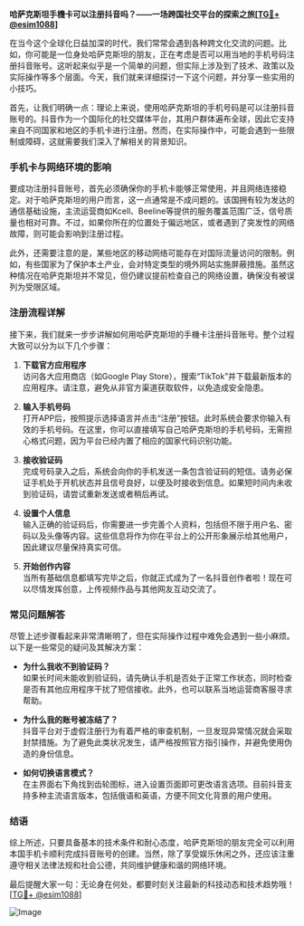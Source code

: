 **哈萨克斯坦手機卡可以注册抖音吗？——一场跨国社交平台的探索之旅[[TG💪+ @esim1088](https://t.me/s/esim1088)]**

在当今这个全球化日益加深的时代，我们常常会遇到各种跨文化交流的问题。比如，你可能是一位身处哈萨克斯坦的朋友，正在考虑是否可以用当地的手机号码注册抖音账号。这听起来似乎是一个简单的问题，但实际上涉及到了技术、政策以及实际操作等多个层面。今天，我们就来详细探讨一下这个问题，并分享一些实用的小技巧。

首先，让我们明确一点：理论上来说，使用哈萨克斯坦的手机号码是可以注册抖音账号的。抖音作为一个国际化的社交媒体平台，其用户群体遍布全球，因此它支持来自不同国家和地区的手机卡进行注册。然而，在实际操作中，可能会遇到一些限制或障碍，这就需要我们深入了解相关的背景知识。

### 手机卡与网络环境的影响

要成功注册抖音账号，首先必须确保你的手机卡能够正常使用，并且网络连接稳定。对于哈萨克斯坦的用户而言，这一点通常是不成问题的。该国拥有较为发达的通信基础设施，主流运营商如Kcell、Beeline等提供的服务覆盖范围广泛，信号质量也相对可靠。不过，如果你所在的位置处于偏远地区，或者遇到了突发性的网络故障，则可能会影响到注册过程。

此外，还需要注意的是，某些地区的移动网络可能存在对国际流量访问的限制。例如，有些国家为了保护本土产业，会对特定类型的境外网站实施屏蔽措施。虽然这种情况在哈萨克斯坦并不常见，但仍建议提前检查自己的网络设置，确保没有被误列为受限区域。

### 注册流程详解

接下来，我们就来一步步讲解如何用哈萨克斯坦的手機卡注册抖音账号。整个过程大致可以分为以下几个步骤：

1. **下载官方应用程序**  
   访问各大应用商店（如Google Play Store），搜索“TikTok”并下载最新版本的应用程序。请注意，避免从非官方渠道获取软件，以免造成安全隐患。

2. **输入手机号码**  
   打开APP后，按照提示选择语言并点击“注册”按钮。此时系统会要求你输入有效的手机号码。在这里，你可以直接填写自己哈萨克斯坦的手机号码，无需担心格式问题，因为平台已经内置了相应的国家代码识别功能。

3. **接收验证码**  
   完成号码录入之后，系统会向你的手机发送一条包含验证码的短信。请务必保证手机处于开机状态并且信号良好，以便及时接收到信息。如果短时间内未收到验证码，请尝试重新发送或者稍后再试。

4. **设置个人信息**  
   输入正确的验证码后，你需要进一步完善个人资料，包括但不限于用户名、密码以及头像等内容。这些信息将作为你在平台上的公开形象展示给其他用户，因此建议尽量保持真实可信。

5. **开始创作内容**  
   当所有基础信息都填写完毕之后，你就正式成为了一名抖音创作者啦！现在可以尽情发挥创意，上传视频作品与其他网友互动交流了。

### 常见问题解答

尽管上述步骤看起来非常清晰明了，但在实际操作过程中难免会遇到一些小麻烦。以下是一些常见的疑问及其解决方案：

- **为什么我收不到验证码？**  
  如果长时间未能收到验证码，请先确认手机是否处于正常工作状态，同时检查是否有其他应用程序干扰了短信接收。此外，也可以联系当地运营商客服寻求帮助。

- **为什么我的账号被冻结了？**  
  抖音平台对于虚假注册行为有着严格的审查机制，一旦发现异常情况就会采取封禁措施。为了避免此类状况发生，请严格按照官方指引操作，并避免使用伪造的身份信息。

- **如何切换语言模式？**  
  在主界面右下角找到齿轮图标，进入设置页面即可更改语言选项。目前抖音支持多种主流语言版本，包括俄语和英语，方便不同文化背景的用户使用。

### 结语

综上所述，只要具备基本的技术条件和耐心态度，哈萨克斯坦的朋友完全可以利用本国手机卡顺利完成抖音账号的创建。当然，除了享受娱乐休闲之外，还应该注重遵守相关法律法规和社会公德，共同维护健康和谐的网络环境。

最后提醒大家一句：无论身在何处，都要时刻关注最新的科技动态和技术趋势哦！[[TG💪+ @esim1088](https://t.me/s/esim1088)]  

![Image](https://i.postimg.cc/4NQfJmqS/Snipaste-2025-05-13-00-14-12.png)